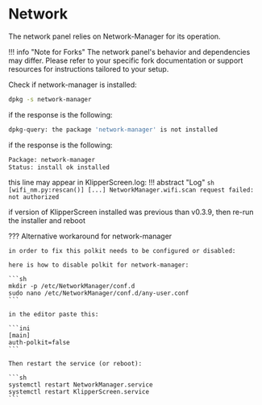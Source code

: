 # Network

The network panel relies on Network-Manager for its operation.

!!! info "Note for Forks"
    The network panel's behavior and dependencies may differ. Please refer to your specific fork documentation or support resources for instructions tailored to your setup.

Check if network-manager is installed:

```bash
dpkg -s network-manager
```

if the response is the following:

```sh
dpkg-query: the package 'network-manager' is not installed
```

if the response is the following:

```sh
Package: network-manager
Status: install ok installed
```

this line may appear in KlipperScreen.log:
!!! abstract "Log"
    ```sh
    [wifi_nm.py:rescan()] [...] NetworkManager.wifi.scan request failed: not authorized
    ```

if version of KlipperScreen installed was previous than v0.3.9, then re-run the installer and reboot


??? Alternative workaround for network-manager

    in order to fix this polkit needs to be configured or disabled:

    here is how to disable polkit for network-manager:

    ```sh
    mkdir -p /etc/NetworkManager/conf.d
    sudo nano /etc/NetworkManager/conf.d/any-user.conf
    ```

    in the editor paste this:

    ```ini
    [main]
    auth-polkit=false
    ```

    Then restart the service (or reboot):

    ```sh
    systemctl restart NetworkManager.service
    systemctl restart KlipperScreen.service
    ```
